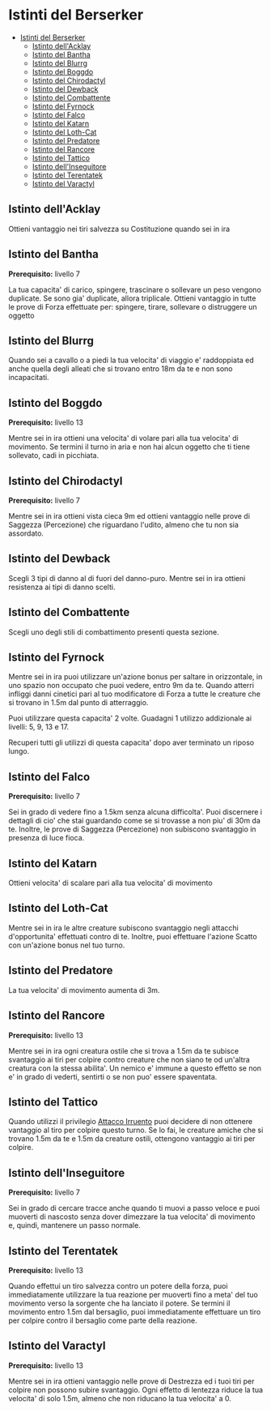 # Istinti del Berserker

- [Istinti del Berserker](#istinti-del-berserker)
  - [Istinto dell'Acklay](#istinto-dellacklay)
  - [Istinto del Bantha](#istinto-del-bantha)
  - [Istinto del Blurrg](#istinto-del-blurrg)
  - [Istinto del Boggdo](#istinto-del-boggdo)
  - [Istinto del Chirodactyl](#istinto-del-chirodactyl)
  - [Istinto del Dewback](#istinto-del-dewback)
  - [Istinto del Combattente](#istinto-del-combattente)
  - [Istinto del Fyrnock](#istinto-del-fyrnock)
  - [Istinto del Falco](#istinto-del-falco)
  - [Istinto del Katarn](#istinto-del-katarn)
  - [Istinto del Loth-Cat](#istinto-del-loth-cat)
  - [Istinto del Predatore](#istinto-del-predatore)
  - [Istinto del Rancore](#istinto-del-rancore)
  - [Istinto del Tattico](#istinto-del-tattico)
  - [Istinto dell'Inseguitore](#istinto-dellinseguitore)
  - [Istinto del Terentatek](#istinto-del-terentatek)
  - [Istinto del Varactyl](#istinto-del-varactyl)

## Istinto dell'Acklay

Ottieni vantaggio nei tiri salvezza su Costituzione quando sei in ira

## Istinto del Bantha

**Prerequisito:** livello 7

La tua capacita' di carico, spingere, trascinare o sollevare un peso vengono duplicate. Se sono gia' duplicate, allora triplicale. Ottieni vantaggio in tutte le prove di Forza effettuate per: spingere, tirare, sollevare o distruggere un oggetto

## Istinto del Blurrg

Quando sei a cavallo o a piedi la tua velocita' di viaggio  e' raddoppiata ed anche quella degli alleati che si trovano entro 18m da te e non sono incapacitati.

## Istinto del Boggdo

**Prerequisito:** livello 13

Mentre sei in ira ottieni una velocita' di volare pari alla tua velocita' di movimento. Se termini il turno in aria e non hai alcun oggetto che ti tiene sollevato, cadi in picchiata.

## Istinto del Chirodactyl

**Prerequisito:** livello 7

Mentre sei in ira ottieni vista cieca 9m ed ottieni vantaggio nelle prove di Saggezza (Percezione) che riguardano l'udito, almeno che tu non sia assordato.

## Istinto del Dewback

Scegli 3 tipi di danno al di fuori del danno-puro. Mentre sei in ira ottieni resistenza ai tipi di danno scelti.

## Istinto del Combattente

Scegli uno degli stili di combattimento presenti questa sezione.

## Istinto del Fyrnock

Mentre sei in ira puoi utilizzare un'azione bonus per saltare in orizzontale, in uno spazio non occupato che puoi vedere, entro 9m da te. Quando atterri infliggi danni cinetici pari al tuo modificatore di Forza a tutte le creature che si trovano in 1.5m dal punto di atterraggio.

Puoi utilizzare questa capacita' 2 volte. Guadagni 1 utilizzo addizionale ai livelli: 5, 9, 13 e 17.

Recuperi tutti gli utilizzi di questa capacita' dopo aver terminato un riposo lungo.

## Istinto del Falco

**Prerequisito:** livello 7

Sei in grado di vedere fino a 1.5km senza alcuna difficolta'. Puoi discernere i dettagli di cio' che stai guardando come se si trovasse a non piu' di 30m da te. Inoltre, le prove di Saggezza (Percezione) non subiscono svantaggio in presenza di luce fioca.

## Istinto del Katarn

Ottieni velocita' di scalare pari alla tua velocita' di movimento

## Istinto del Loth-Cat

Mentre sei in ira le altre creature subiscono svantaggio negli attacchi d'opportunita' effettuati contro di te. Inoltre, puoi effettuare l'azione Scatto con un'azione bonus nel tuo turno.

## Istinto del Predatore

La tua velocita' di movimento aumenta di 3m.

## Istinto del Rancore

**Prerequisito:** livello 13

Mentre sei in ira ogni creatura ostile che si trova a 1.5m da te subisce svantaggio ai tiri per colpire contro creature che non siano te od un'altra creatura con la stessa abilita'. Un nemico e' immune a questo effetto se non e' in grado di vederti, sentirti o se non puo' essere spaventata.

## Istinto del Tattico

Quando utilizzi il privilegio [Attacco Irruento](./Berserker.md#attacco-irruento) puoi decidere di non ottenere vantaggio al tiro per colpire questo turno. Se lo fai, le creature amiche che si trovano 1.5m da te e 1.5m da creature ostili, ottengono vantaggio ai tiri per colpire.

## Istinto dell'Inseguitore

**Prerequisito:** livello 7

Sei in grado di cercare tracce anche quando ti muovi a passo veloce e puoi muoverti di nascosto senza dover dimezzare la tua velocita' di movimento e, quindi, mantenere un passo normale.

## Istinto del Terentatek

**Prerequisito:** livello 13

Quando effettui un tiro salvezza contro un potere della forza, puoi immediatamente utilizzare la tua reazione per muoverti fino a meta' del tuo movimento verso la sorgente che ha lanciato il potere. Se termini il movimento entro 1.5m dal bersaglio, puoi immediatamente effettuare un tiro per colpire contro il bersaglio come parte della reazione.

## Istinto del Varactyl

**Prerequisito:** livello 13

Mentre sei in ira ottieni vantaggio nelle prove di Destrezza ed i tuoi tiri per colpire non possono subire svantaggio. Ogni effetto di lentezza riduce la tua velocita' di solo 1.5m, almeno che non riducano la tua velocita' a 0.
